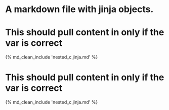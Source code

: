 # A markdown file with jinja objects.


# This should pull content in only if the var is correct
{% md_clean_include 'nested_c.jinja.md' %}

# This should pull content in only if the var is correct
{% md_clean_include 'nested_c.jinja.md' %}